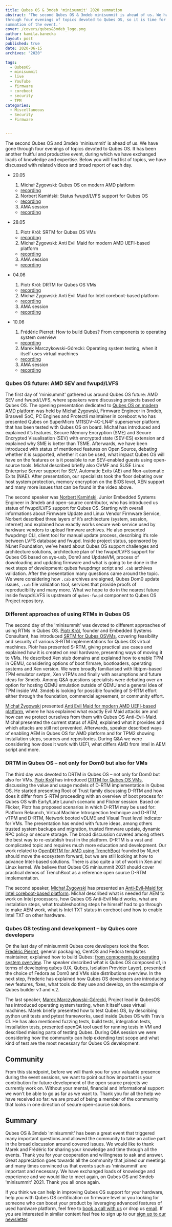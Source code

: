 ```yaml
---
title: Qubes OS & 3mdeb 'minisummit' 2020 summation
abstract: 'The second Qubes OS & 3mdeb minisummit is ahead of us. We had gone
through four evenings of topics devoted to Qubes OS, so it is time for broad
summation of the event.'
cover: /covers/qubes&3mdeb_logo.png
author: kamila.banecka
layout: post
published: true
date: 2020-06-15
archives: "2020"

tags:
  - QubesOS
  - minisummit
  - live
  - YouTube
  - firmware
  - coreboot
  - security
  - TPM
categories:
  - Miscellaneous
  - Security
  - Firmware


---
```

The second Qubes OS and 3mdeb 'minisummit' is ahead of us. We have gone through
four evenings of topics devoted to Qubes OS. It has been another fruitful and
productive event, during which we have exchanged loads of knowledge and
expertise. Below you will find list of topics, we have discussed with related
videos and broad report of each day.


* 20.05
  1. Michał Żygowski: Qubes OS on modern AMD platform
    * [recording](https://www.youtube.com/watch?v=Rw7rAPPyPPc&t=31s)
  2. Norbert Kamiński: Status fwupd/LVFS support for Qubes OS
    * [recording](https://www.youtube.com/watch?v=o_IdERo3aiE&t=984s)
  3. AMA session
    * [recording](https://www.youtube.com/watch?v=BSGUcW6QDYU&t=1509s)

* 28.05
  1. Piotr Król: SRTM for Qubes OS VMs
    * [recording](https://www.youtube.com/watch?v=Eip5Rts6S2I&t=2s)
  2. Michał Żygowski: Anti Evil Maid for modern AMD UEFI-based platform
    * [recording](https://youtu.be/rM0vRi6qABE?t=3)
  3. AMA session
    * [recording](https://youtu.be/rM0vRi6qABE?t=1904)

* 04.06
  1. Piotr Król: DRTM for Qubes OS VMs
    * [recording](https://youtu.be/pZF-jyJWTE4)
  2. Michał Żygowski: Anti Evil Maid for Intel coreboot-based platform
    * [recording](https://youtu.be/YE2FbFlszI4?t=9)
  3. AMA session
    * [recording](https://youtu.be/YE2FbFlszI4?t=1725)

* 10.06
  1. Frédéric Pierret: How to build Qubes? From components to operating system
  overview
    * [recording](https://www.youtube.com/watch?v=WYDfzg9T0MU)
  2. Marek Marczykowski-Górecki: Operating system testing, when it itself uses
  virtual machines
    * [recording](https://www.youtube.com/watch?v=kKGjtKa_zok)
  3. AMA session
    * [recording](https://youtu.be/kKGjtKa_zok?t=2057)

### Qubes OS future: AMD SEV and fwupd/LVFS

The first day of 'minisummit' gathered us around Qubes OS future: AMD SEV and
fwupd/LVFS, where speakers were discussing projects based on Qubes OS. The
opening presentation dedicated to [Qubes OS on modern AMD platform](https://cloud.3mdeb.com/index.php/apps/files/?dir=/projects/3mdeb/conf_and_shows/QubesOS_3mdeb_minisummit_2020&fileid=247810#pdfviewer)
was held by [Michał Żygowski](https://blog.3mdeb.com/authors/michal-zygowski/),
Firmware Engineer in 3mdeb, Braswell SoC, PC Engines and Protectli maintainer in
coreboot who has presented Qubes on SuperMicro M11SDV-4C-LN4F superserver
platform, that has been tested with Qubes OS on board. Michał has introduced and
explained it’s features, Secure Memory Encryption (SME) and Secure Encrypted
Visualisation (SEV) with encrypted state (SEV-ES) extension and explained why
SME is better than TSME. Afterwards, we have been introduced with status of
mentioned features on Open Source, debating whether it is supported, whether it
can be used, what impact Qubes OS will have on the features or is it possible to
run SEV-enabled guests using open-source tools. Michał described briefly also
OVMF and SUSE Linux Enterprise Server support for SEV, Automatic Exits (AE) and
Non-automatic Exits (NAE). After presentation, our specialists took the floor
debating over host system protection, memory encryption on the BIOS level, XEN
support and many more issues that can be found in the video above.

The second speaker was [Norbert Kamiński](https://blog.3mdeb.com/authors/norbert-kaminski/).
Junior Embedded Systems Engineer in 3mdeb and open-source contributor, who has
introduced us status of fwupd/LVFS support for Qubes OS. Starting with overall
informations about Firmware Update and Linux Vendor Firmware Service, Norbert
described three layers of it’s architecture (system, session, internet) and
explained how exactly works secure web service used by hardware vendors to
upload firmware archives. He also presented fwupdmgr CLI, client tool for manual
update process, describing it’s role between LVFS database and fwupd. Inside
project status, sponsored by NLnet Foundation, we’ve heard about Qubes OS
support challenges and architecture solutions, architecture plan of the
fwupd/LVFS support for Qubes OS based on sys-usb, Dom0 and UpdateVM, process of
downloading and updating firmware and what is going to be done in the next steps
of development: qubes fwupdmgr script and `.cab` archives validation. After the
presentation many questions came around the topic. We were considering how
`.cab` archives are signed, Qubes Dom0 update issues, `.cab` file validation
tool, services that provide proofs of reproducibility and many more. What we
hope to do in the nearest future inside fwupd/LVFS is upstream of `qubes-fwupd`
component to Qubes OS Project repository.


### Different approaches of using RTMs in Qubes OS

The second day of the 'minisummit' was devoted to different approaches of using
RTMs in Qubes OS. [Piotr Król](https://blog.3mdeb.com/authors/piotr-krol/),
founder and Embedded Systems Consultant, has introduced [SRTM for Qubes OSVMs](https://www.slideshare.net/PiotrKrl/srtm-for-qubes-os-vms), covering feasibility and security of various
S-RTM implementations for Qubes OS virtual machines. Piotr has presented S-RTM,
giving practical use cases and explained how it is created on real hardware,
presenting ways of moving it to VMs. He described Xen stub domains and explained
how to enable TPM in QEMU, considering options of boot firmare, bootloaders,
operating systems and Xen version. We were broadly familiarised with
libtpm-based TPM emulator swtpm, Xen vTPMs and finally with assumptions and
future ideas for 3mdeb. Among Q&A questions specialists were debating over an
option for hosting QEMU emulation outside of QEMU and a general idea of TPM
inside VM. 3mdeb is looking for possible founding of S-RTM effort either through
the foundation, commercial agreement, or community effort.

[Michał Żygowski](https://blog.3mdeb.com/authors/michal-zygowski/) presented
[Anti Evil Maid for modern AMD UEFI-based
platform](https://cloud.3mdeb.com/index.php/apps/files/?dir=/projects/3mdeb/conf_and_shows/QubesOS_3mdeb_minisummit_2020&fileid=247810#pdfviewer),
where he has explained what exactly Evil Maid attacks are and how can we protect
ourselves from them with Qubes OS Anti-Evil-Maid. Michał presented the current
status of AEM, explained what it provides and which attacks are still not
prevented. Afterwards, speaker described ways of enabling AEM in Qubes OS for
AMD platform and for TPM2 showing installation steps, sources and repositories.
During Q&A we were considering how does it work with UEFI, what differs AMD from
Intel in AEM script and more.

### DRTM in Qubes OS – not only for Dom0 but also for VMs

The third day was devoted to DRTM in Qubes OS – not only for Dom0 but also for
VMs. [Piotr Król](https://blog.3mdeb.com/authors/piotr-krol/) has introduced
[DRTM for Qubes OS VMs](https://www.slideshare.net/PiotrKrl/drtm-for-qubes-os-vms),
 discussing the value and usage models of D-RTM implementation in Qubes OS. He
 started presenting Root of Trust family discussing D-RTM and how does it differ
 from S-RTM proceeding with an overview of boot process for Qubes OS with
 Early/Late Launch scenario and Flicker session. Based on Flicker, Piotr has
 proposed scenarios in which D-RTM may be used for: Platform Relaunch, Virtual
 Machine Introspection technique and D-RTM, vTPM and D-RTM, Network booted vDLME
 and Visual Trust level indicator for VMs. The presentation has ended with
 future ideas, among others trusted system backups and migration, trusted
 firmware update, dynamic RPC policy or secure storage. The broad discussion
 covered among others the best way to re-establish trust in the platform. D-RTM
 is a vast and complicated topic and requires much more education and
 development. Our work related to [OpenDRTM for AMD using TrenchBoot](https://nlnet.nl/project/OpenDRTM/)
founded by NLnet should move the ecosystem forward, but we are still looking at
how to advance Intel-based solutions. There is also quite a lot of work in Xen
and Linux kernel. We believe that Qubes OS minisummit 2021 should cover
practical demos of TrenchBoot as a reference open source D-RTM implementation.

The second speaker, [Michał Żygowski](https://blog.3mdeb.com/authors/michal-zygowski/)
has presented an [Anti-Evil-Maid for Intel coreboot-based platform](https://cloud.3mdeb.com/index.php/apps/files/?dir=/projects/3mdeb/conf_and_shows/QubesOS_3mdeb_minisummit_2020&fileid=247810#pdfviewer).
Michał described what is needed for AEM to work on Intel processors, how Qubes
OS Anti-Evil Maid works, what are instalation steps, what troubleshooting steps
he himself had to go through to make AEM work, what is Intel TXT status in
coreboot and how to enable Intel TXT on other hardware.

### Qubes OS testing and development – by Qubes core developers

On the last day of minisummit Qubes core developers took the floor. [Frédéric Pierret](https://www.qubes-os.org/team/), general packaging, CentOS and Fedora templates maintainer, explained how
to build Qubes: [from components to operating system overview](https://cloud.3mdeb.com/index.php/apps/files/?dir=/projects/3mdeb/conf_and_shows/QubesOS_3mdeb_minisummit_2020&fileid=247810#pdfviewer).
The speaker described what is Qubes OS composed of, in terms of developing qubes
(UX, Qubes, Isolation Provider Layer), presented the choice of Fedora as Dom0
and VMs side distributions overview. In the next step, Frederic has explained
how Qubes OS developers are introducing new features, fixes, what tools do they
use and develop, on the example of Qubes builder v.1 and v.2.

 The last speaker, [Marek Marczykowski-Górecki](https://www.qubes-os.org/team/),
Project lead in QubesOS has introduced operating system testing, when it itself
uses virtual machines. Marek briefly presented how to test Qubes OS, by
describing python unit tests and pytest frameworks, used inside Qubes OS with
Travis CI. He has also mentioned fuzzing tests, build tests, integration tests,
installation tests, presented openQA tool used for running tests in VM and
described missing parts of testing Qubes. During Q&A session we were considering
how the community can help extending test scope and what kind of test are the
most necessary for Qubes OS development.

## Community

From this standpoint, before we will thank you for your valuable presence during
the event sessions, we want to point out how important is your contribution for
future development of the open source projects we currently work on. Without
your mental, financial and informational support we won't be able to go as far
as we want to. Thank you for all the help we have received so far: we are proud
of being a member of the community that looks in one direction of secure
open-source solutions.

## Summary

Qubes OS & 3mdeb 'minisummit' has been a great event that triggered many
important questions and allowed the community to take an active part in the
broad discussion around covered issues. We would like to thank Marek and
Frédéric for sharing your knowledge and time through all the events. Thank you
for your cooperation and willingness to ask and answer. Great appreciation goes
towards all the community that joined our meetings and many times convinced us
that events such as 'minisummit' are important and necessary. We have exchanged
loads of knowledge and experience and we would like to meet again, on Qubes OS
and 3mdeb 'minisummit' 2021. Thank you all once again.

 If you think we can help in improving Qubes OS support for your hardware, help
you with Qubes OS certification on firmware level or you looking for someone
who can boost your product by leveraging advanced features of used hardware
platform, feel free to [book a call with us](https://calendly.com/3mdeb/consulting-remote-meeting)
or drop us [email](mailto:contact<at>3mdeb<dot>com). If you are interested in
similar content feel free to sign up to our [sign up to our newsletter](http://eepurl.com/gfoekD).
